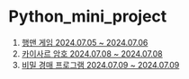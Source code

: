 # Python_mini_project


1. [행맨 게임 2024.07.05 ~ 2024.07.06](https://github.com/jysung1122/Mini_Project_Hangman)
2. [카이사르 암호 2024.07.08 ~ 2024.07.08](https://github.com/jysung1122/Mini_Project_Caesar_Cipher)
3. [비밀 경매 프로그램 2024.07.09 ~ 2024.07.09](https://github.com/jysung1122/Mini_Project_Secret_Auction)
